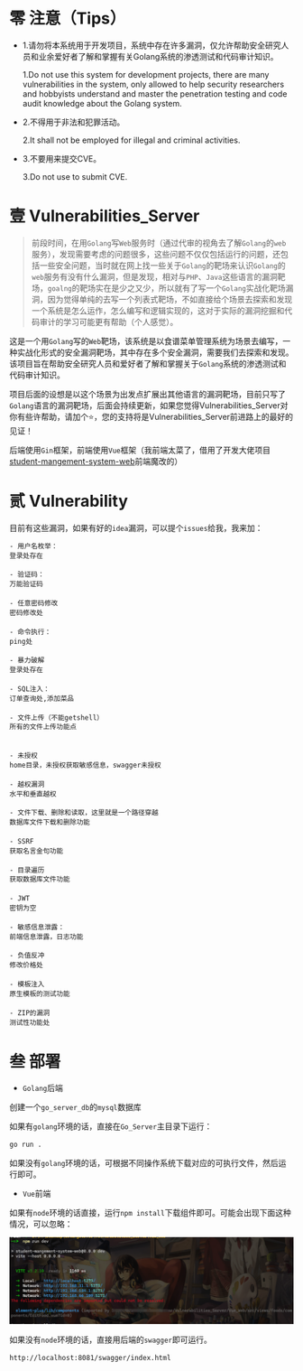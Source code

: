 # 零 注意（Tips）

- 1.请勿将本系统用于开发项目，系统中存在许多漏洞，仅允许帮助安全研究人员和业余爱好者了解和掌握有关Golang系统的渗透测试和代码审计知识。

  1.Do not use this system for development projects, there are many vulnerabilities in the system, only allowed to help security researchers and hobbyists understand and master the penetration testing and code audit knowledge about the Golang system.

- 2.不得用于非法和犯罪活动。

  2.It shall not be employed for illegal and criminal activities.

- 3.不要用来提交CVE。

  3.Do not use to submit CVE.

# 壹 Vulnerabilities_Server

> 前段时间，在用`Golang`写`Web`服务时（通过代审的视角去了解`Golang`的`web`服务），发现需要考虑的问题很多，这些问题不仅仅包括运行的问题，还包括一些安全问题，当时就在网上找一些关于`Golang`的靶场来认识`Golang`的`web`服务有没有什么漏洞，但是发现，相对与`PHP`、`Java`这些语言的漏洞靶场，`goalng`的靶场实在是少之又少，所以就有了写一个`Golang`实战化靶场漏洞，因为觉得单纯的去写一个列表式靶场，不如直接给个场景去探索和发现一个系统是怎么运作，怎么编写和逻辑实现的，这对于实际的漏洞挖掘和代码审计的学习可能更有帮助（个人感觉）。


这是一个用`Golang`写的`Web`靶场，该系统是以食谱菜单管理系统为场景去编写，一种实战化形式的安全漏洞靶场，其中存在多个安全漏洞，需要我们去探索和发现。该项目旨在帮助安全研究人员和爱好者了解和掌握关于`Golang`系统的渗透测试和代码审计知识。

项目后面的设想是以这个场景为出发点扩展出其他语言的漏洞靶场，目前只写了`Golang`语言的漏洞靶场，后面会持续更新，如果您觉得Vulnerabilities_Server对你有些许帮助，请加个⭐，您的支持将是Vulnerabilities_Server前进路上的最好的见证！

后端使用`Gin`框架，前端使用`Vue`框架（我前端太菜了，借用了开发大佬项目[student-mangement-system-web](https://github.com/seasonl2014/student-mangement-system-web)前端魔改的）


# 贰 Vulnerability

目前有这些漏洞，如果有好的`idea`漏洞，可以提个`issues`给我，我来加：

```bash
- 用户名枚举：
登录处存在

- 验证码：
万能验证码

- 任意密码修改
密码修改处

- 命令执行：
ping处

- 暴力破解
登录处存在

- SQL注入：
订单查询处,添加菜品

- 文件上传（不能getshell）
所有的文件上传功能点


- 未授权
home目录，未授权获取敏感信息，swagger未授权

- 越权漏洞
水平和垂直越权

- 文件下载、删除和读取，这里就是一个路径穿越
数据库文件下载和删除功能

- SSRF
获取名言金句功能

- 目录遍历
获取数据库文件功能

- JWT
密钥为空

- 敏感信息泄露：
前端信息泄露，日志功能

- 负值反冲
修改价格处

- 模板注入
原生模板的测试功能

- ZIP的漏洞
测试性功能处
```

# 叁 部署

- `Golang`后端

创建一个`go_server_db`的`mysql`数据库

如果有`golang`环境的话，直接在`Go_Server`主目录下运行：

```bash
go run .
```

如果没有`golang`环境的话，可根据不同操作系统下载对应的可执行文件，然后运行即可。

- `Vue`前端

如果有`node`环境的话直接，运行`npm install`下载组件即可。可能会出现下面这种情况，可以忽略：

![image-20240909180126928](README/image-20240909180126928.png)

如果没有`node`环境的话，直接用后端的`swagger`即可运行。

```bash
http://localhost:8081/swagger/index.html
```

